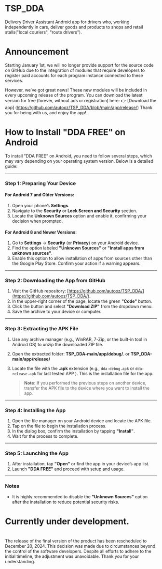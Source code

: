# TSP_DDA
Delivery Driver Assistant Android app for drivers who, working independently in cars, deliver goods and products to shops and retail stalls("local couriers", "route drivers").


# Announcement
Starting January 1st, we will no longer provide support for the source code on GitHub due to the integration of modules that require developers to register paid accounts for each program instance connected to these services.

However, we’ve got great news! These new modules will be included in every upcoming release of the program. You can download the latest version for free (forever, without ads or registration) here:
👉 [Download the app] (https://github.com/autooz/TSP_DDA/blob/main/app/release/)
Thank you for being with us, and enjoy the app!

# How to Install "DDA FREE" on Android

To install "DDA FREE" on Android, you need to follow several steps, which may vary depending on your operating system version. Below is a detailed guide:

---

### Step 1: Preparing Your Device  

#### For Android 7 and Older Versions:
1. Open your phone’s **Settings**.
2. Navigate to the **Security** or **Lock Screen and Security** section.
3. Locate the **Unknown Sources** option and enable it, confirming your decision when prompted.

#### For Android 8 and Newer Versions:
1. Go to **Settings** → **Security** (or **Privacy**) on your Android device.
2. Find the option labeled **"Unknown Sources"** or **"Install apps from unknown sources"**.
3. Enable this option to allow installation of apps from sources other than the Google Play Store. Confirm your action if a warning appears.

---

### Step 2: Downloading the App from GitHub  
1. Visit the GitHub repository: [https://github.com/autooz/TSP_DDA/](https://github.com/autooz/TSP_DDA/).  
2. In the upper-right corner of the page, locate the green **"Code"** button.  
3. Click the button and select **"Download ZIP"** from the dropdown menu.  
4. Save the archive to your device or computer.

---

### Step 3: Extracting the APK File  
1. Use any archive manager (e.g., WinRAR, 7-Zip, or the built-in tool in Android OS) to unzip the downloaded ZIP file.  
2. Open the extracted folder: **TSP_DDA-main/app/debug/**. or **TSP_DDA-main/app/release/** 
3. Locate the file with the **.apk** extension (e.g., `dda-debug.apk` or  `dda-release.apk` for last tested APP ). This is the installation file for the app.  

   > **Note:** If you performed the previous steps on another device, transfer the APK file to the device where you want to install the app.

---

### Step 4: Installing the App  
1. Open the file manager on your Android device and locate the APK file.  
2. Tap on the file to begin the installation process.  
3. In the dialog box, confirm the installation by tapping **"Install"**.  
4. Wait for the process to complete.

---

### Step 5: Launching the App  
1. After installation, tap **"Open"** or find the app in your device’s app list.  
2. Launch **"DDA FREE"** and proceed with setup and usage.

---

### Notes  
- It is highly recommended to disable the **"Unknown Sources"** option after the installation to reduce potential security risks.





# Currently under development.  

#

The release of the final version of the product has been rescheduled to December 20, 2024. This decision was made due to circumstances beyond the control of the software developers. Despite all efforts to adhere to the initial timeline, the adjustment was unavoidable. Thank you for your understanding.
